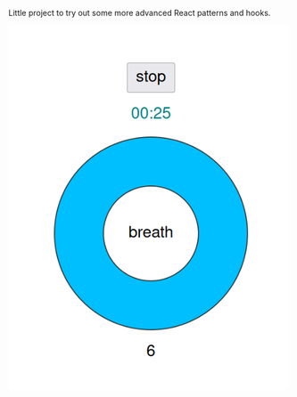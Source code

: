 Little project to try out some more advanced React patterns and hooks.

![screenshot](./img/screenhot.png)
